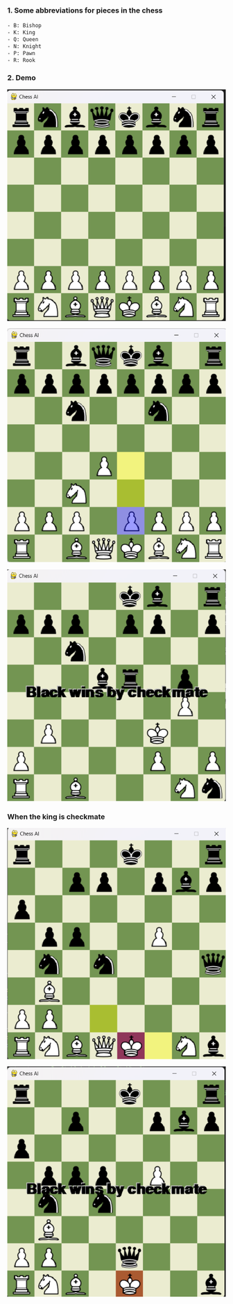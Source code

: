 ### 1. Some abbreviations for pieces in the chess
    - B: Bishop
    - K: King
    - Q: Queen
    - N: Knight
    - P: Pawn
    - R: Rook
### 2. Demo

![alt text](./images/demo.png)

![alt text](./images/demo2.png)

![alt text](./images/demo3.png)

### When the king is checkmate
![alt text](./images/king-incheck.png)

![alt text](./images/check-mate.png)
